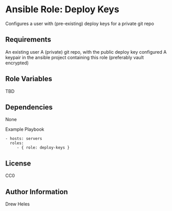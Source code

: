Ansible Role: Deploy Keys
=========

Configures a user with (pre-existing) deploy keys for a private git repo

Requirements
------------

An existing user
A (private) git repo, with the public deploy key configured
A keypair in the ansible project containing this role (preferably vault encrypted)

Role Variables
--------------

TBD

Dependencies
------------

None

Example Playbook

    - hosts: servers
      roles:
         - { role: deploy-keys }

License
-------

CC0

Author Information
------------------

Drew Heles
